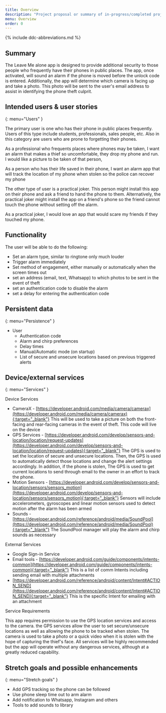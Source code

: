```yaml
---
title: Overview
description: "Project proposal or summary of in-progress/completed project."
menu: Overview
order: 0
---
```


{% include ddc-abbreviations.md %}

## Summary

The Leave Me alone app is designed to provide additional security to those people who frequently 
have their phones in public places. The app, once activated, will sound an alarm if the phone is 
moved before the unlock code is entered.  Additionally, the app will determine which camera is 
facing up and take a photo.  This photo will be sent to the user's email address to assist in 
identifying the phone theft culprit.

## Intended users & user stories
{: menu="Users" }

The primary user is one who has their phone in public places frequently.  Users of this type include 
students, professionals, sales people, etc.  Also in this category are users who are prone to 
forgetting their phones.

As a professional who frequents places where phones may be taken, I want an alarm that makes a thief so uncomfortable, they drop my phone and run.  I would like a picture to be taken of that person,

As a person who has their life saved in their phone, I want an alarm app that will track the location of my phone when stolen so the police can recover my phone


The other type of user is a practical joker.  This person might install this app on their phone and
ask a friend to hand the phone to them.  Alternatively, the practical joker might install the app
on a friend's phone so the friend cannot touch the phone without setting off the alarm.

As a practical joker, I would love an app that would scare my friends if they touched my phone.

## Functionality

The user will be able to do the following:
  * Set an alarm type, similar to ringtone only much louder
  * Trigger alarm immediately
  * Set method of engagement, either manually or automatically when the screen times out
  * set an address (email, text, Whatsapp) to which photos to be sent in the event of theft
  * set an authentication code to disable the alarm
  * set a delay for entering the authentication code

## Persistent data
{: menu="Persistence" }

* User
    * Authentication code
    * Alarm and chirp preferences
    * Delay times
    * Manual/Automatic mode (on startup)
    * List of secure and unsecure locations based on previous triggered alerts
    
## Device/external services
{: menu="Services" }

Device Services

  * CameraX - [https://developer.android.com/media/camera/camerax](https://developer.android.com/media/camera/camerax){:target="_blank"} This will be used to take a picture on both the front-facing and rear-facing cameras in the event of theft. This code will live on the device
  * GPS Services - [https://developer.android.com/develop/sensors-and-location/location/request-updates](https://developer.android.com/develop/sensors-and-location/location/request-updates){:target="_blank"} The GPS is used to set the location of secure and unsecure locations.  Then, the GPS is used to automatically detect those locations and change the alert settings accordingly.  In addition, if the phone is stolen, The GPS is used to get current locations to send through email to the owner in an effort to track the phone.  
  * Motion Sensors - [https://developer.android.com/develop/sensors-and-location/sensors/sensors_motion](https://developer.android.com/develop/sensors-and-location/sensors/sensors_motion){:target="_blank"} Sensors will include accelerometers, gyroscopes and linear motion sensors used to detect motion after the alarm has been armed
  * Sounds - [https://developer.android.com/reference/android/media/SoundPool](https://developer.android.com/reference/android/media/SoundPool){:target="_blank"} The SoundPool manager will play the alarm and chirp sounds as necessary

External Services

  * Google Sign-in Service
  * Email tools - [https://developer.android.com/guide/components/intents-common](https://developer.android.com/guide/components/intents-common){:target="_blank"} This is a list of comm Intents including sending email with multiple attachments
  * [https://developer.android.com/reference/android/content/Intent#ACTION_SEND](https://developer.android.com/reference/android/content/Intent#ACTION_SEND){:target="_blank"} This is the specific Intent for emailing with an attachment

Service Requirements

This app requires permission to use the GPS location services and access to the camera.  the GPS services allow the user to set secure/unsecure locations as well as allowing the phone to be tracked when stolen.  The camera is used to take a photo or a quick video when it is stolen with the hope of capturing the thief's face.  All services will be highly recommended but the app will operate without any dangerous services, although at a greatly reduced capability.

## Stretch goals and possible enhancements 
{: menu="Stretch goals" }

  * Add GPS tracking so the phone can be followed
  * Use phone sleep time out to arm alarm
  * Add notification to Whatsapp, Instagram and others
  * Tools to add sounds to library


